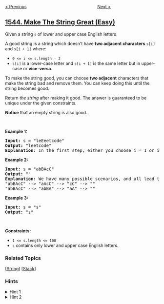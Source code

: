 <!--|This file generated by command(leetcode description); DO NOT EDIT.    |-->
<!--+----------------------------------------------------------------------+-->
<!--|@author    awesee <openset.wang@gmail.com>                           |-->
<!--|@link      https://github.com/awesee                                 |-->
<!--|@home      https://github.com/awesee/leetcode                        |-->
<!--+----------------------------------------------------------------------+-->

[< Previous](../fix-product-name-format "Fix Product Name Format")
　　　　　　　　　　　　　　　　
[Next >](../find-kth-bit-in-nth-binary-string "Find Kth Bit in Nth Binary String")

## [1544. Make The String Great (Easy)](https://leetcode.com/problems/make-the-string-great "整理字符串")

<p>Given a string <code>s</code> of lower and upper case English letters.</p>

<p>A good string is a string which doesn&#39;t have <strong>two adjacent characters</strong> <code>s[i]</code> and <code>s[i + 1]</code> where:</p>

<ul>
	<li><code>0 &lt;= i &lt;= s.length - 2</code></li>
	<li><code>s[i]</code> is a lower-case letter and <code>s[i + 1]</code> is the same letter but in upper-case or <strong>vice-versa</strong>.</li>
</ul>

<p>To make the string good, you can choose <strong>two adjacent</strong> characters that make the string bad and remove them. You can keep doing this until the string becomes good.</p>

<p>Return <em>the string</em> after making it good. The answer is guaranteed to be unique under the given constraints.</p>

<p><strong>Notice</strong> that an empty string is also good.</p>

<p>&nbsp;</p>
<p><strong>Example 1:</strong></p>

<pre>
<strong>Input:</strong> s = &quot;leEeetcode&quot;
<strong>Output:</strong> &quot;leetcode&quot;
<strong>Explanation:</strong> In the first step, either you choose i = 1 or i = 2, both will result &quot;leEeetcode&quot; to be reduced to &quot;leetcode&quot;.
</pre>

<p><strong>Example 2:</strong></p>

<pre>
<strong>Input:</strong> s = &quot;abBAcC&quot;
<strong>Output:</strong> &quot;&quot;
<strong>Explanation:</strong> We have many possible scenarios, and all lead to the same answer. For example:
&quot;abBAcC&quot; --&gt; &quot;aAcC&quot; --&gt; &quot;cC&quot; --&gt; &quot;&quot;
&quot;abBAcC&quot; --&gt; &quot;abBA&quot; --&gt; &quot;aA&quot; --&gt; &quot;&quot;
</pre>

<p><strong>Example 3:</strong></p>

<pre>
<strong>Input:</strong> s = &quot;s&quot;
<strong>Output:</strong> &quot;s&quot;
</pre>

<p>&nbsp;</p>
<p><strong>Constraints:</strong></p>

<ul>
	<li><code>1 &lt;= s.length &lt;= 100</code></li>
	<li><code>s</code> contains only lower and upper case English letters.</li>
</ul>

### Related Topics
  [[String](../../tag/string/README.md)]
  [[Stack](../../tag/stack/README.md)]

### Hints
<details>
<summary>Hint 1</summary>
The order you choose 2 characters to remove doesn't matter.
</details>

<details>
<summary>Hint 2</summary>
Keep applying the mentioned step to s till the length of the string is not changed.
</details>
